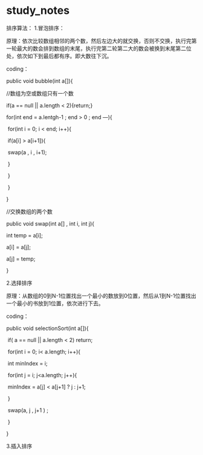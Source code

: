 # study_notes
排序算法：
1.冒泡排序：

原理：依次比较数组相邻的两个数，然后左边大的就交换，否则不交换，执行完第一轮最大的数会排到数组的末尾，执行完第二轮第二大的数会被换到末尾第二位处，依次如下到最后都有序。即大数往下沉。

coding：

public void bubble(int a[]){

//数组为空或数组只有一个数

if(a == null || a.length < 2){return;}

for(int end = a.lentgh-1 ; end > 0 ; end —){

​     for(int i = 0; i < end; i++){

​          if(a[i] > a[i+1]){

​              swap(a , i , i+1);

​             }

​          }

​     }

}



//交换数组的两个数

public void swap(int a[] , int i, int j){

 int temp = a[i];

 a[i] = a[j];

 a[j] = temp;

}



2.选择排序

原理：从数组的0到N-1位置找出一个最小的数放到0位置，然后从1到N-1位置找出一个最小的书放到1位置，依次进行下去。

coding：

public void selectionSort(int a[]){

​    if( a == null || a.length < 2) return;

​    for(int i = 0; i< a.length; i++){

​        int minIndex = i;

​        for(int j = i; j<a.length; j++){

​                  minIndex = a[j] < a[j+1] ?  j : j+1; 

​             }

​          swap(a, j , j+1 ) ;

​        }

}

3.插入排序

